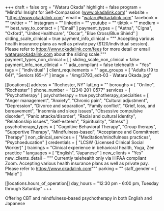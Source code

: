 +++
draft = false
org = "Wataru Okada"
highlight = false
program = "Mindful Insight for Self-Compassion (www.okadalink.com)"
website = "https://www.okadalink.com"
email = "wataru@okadalink.com"
facebook = ""
twitter = ""
instagram = ""
linkedin = ""
youtube = ""
tiktok = ""
medium = ""
best_way_to_contact = [ "Email" ]
payment_types = [
  "Aetna",
  "Cigna",
  "Oxford",
  "UnitedHealthcare",
  "Oscar",
  "Blue Cross/Blue Shield"
]
sliding_scale_clinical = true
payment_info_clinical = """
Accepting various health insurance plans as well as private pay ($120/individual session).
Please refer to https://www.okadalink.com/fees for more detail or email wataru@okadalink.com about the sliding scale."""
payment_types_non_clinical = [ ]
sliding_scale_non_clinical = false
payment_info_non_clinical = ""
ada_compliant = false
telehealth = "Yes"
tags = [ "individual" ]
client_requirements = ""
age_groups = [ "Adults (19 to 64)", "Seniors (65+)" ]
image = "/img/3793_edt-03 - Wataru Okada.jpg"

[[locations]]
address = "Rochester, NY"
latLng = ""
boroughs = [ "Online", "Rochester" ]
phone_number = "(234) 201-0577"
services = [ "Psychotherapy" ]
psychotherapy = true
psychotherapy_specialties = [
  "Anger management",
  "Anxiety",
  "Chronic pain",
  "Cultural adjustment",
  "Depression",
  "Divorce and separation",
  "Family conflict",
  "Grief, loss, and bereavement",
  "Insomnia and sleep issues",
  "Obsessive compulsive disorder",
  "Panic attacks/disorder",
  "Racial and cultural identity",
  "Relationship issues",
  "Self-esteem",
  "Spirituality",
  "Stress"
]
psychotherapy_types = [
  "Cognitive Behavioral Therapy",
  "Group therapy",
  "Supportive Therapy",
  "Mindfulness-based",
  "Acceptance and Commitment Therapy"
]
non_clinical_services = [ "Meditation/mindfulness practices", "Psychoeducation" ]
credentials = [ "LCSW (Licensed Clinical Social Worker)" ]
trainings = "Clinical experience in behavioral health, Yoga, Zen practice "
languages = [ "English", "Japanese" ]
new_clients = "Yes"
new_clients_detail = """
Currently telehealth only via HIPAA compliant Zoom.
Accepting various health insurance plans as well as private pay. Please refer to https://www.okadalink.com"""
parking = ""
staff_gender = [ "Male" ]

  [[locations.hours_of_operation]]
  day_hours = "12:30 pm - 6:00 pm, Tuesday through Saturday"
+++

Offering CBT and mindfulness-based psychotherapy in both English and Japanese
